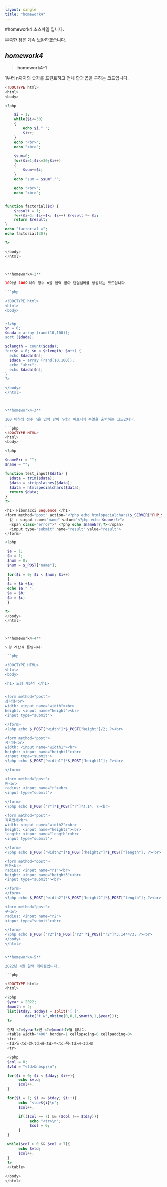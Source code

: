 ```yaml
---
layout: single
title: "homework4"
---
```

#homework4 소스파일 입니다.

부족한 점은 계속 보완하겠습니다.


## ***homework4***

>**homework4-1**

1부터 n까지의 숫자를 프린트하고 전체 합과 곱을 구하는 코드입니다.

```php
<!DOCTYPE html>
<html>
<body>

<?php

	$i = 1; 
	while($i<=30) 
	{
		echo $i." "; 
		$i++; 
	}
	echo "<br>";
	echo "<br>";

	$sum=0;
	for($i=1;$i<=30;$i++)
	{
		$sum+=$i;
	}
	echo "sum = $sum"."";

	echo "<br>";
	echo "<br>";


function factorial($x) {
	$result = 1;
	for($i=2; $i<=$x; $i++) $result *= $i;
	return $result;
}
echo "factorial ="; 
echo factorial(30);

?>  

</body>
</html>



>**homework4-2**

10이상 100이하의 정수 n을 입력 받아 랜덤넘버를 생성하는 코드입니다.

```php

<!DOCTYPE html>
<html>
<body>


<?php
$n = 0;
$dada = array (rand(10,100));
sort ($dada);

$clength = count($dada);
for($n = 0; $n < $clength; $n++) {
  echo $dada[$n];
  $dada = array (rand(10,100));
  echo "<br>";
  echo $dada[$n];
}
?>  

</body>
</html>



>**homework4-3**

100 이하의 정수 n을 입력 받아 n개의 피보나치 수열을 출력하는 코드입니다.

```php
<!DOCTYPE HTML>  
<html>
<body>  

<?php

$nameErr = "";
$name = "";

function test_input($data) {
  $data = trim($data);
  $data = stripslashes($data);
  $data = htmlspecialchars($data);
  return $data;
}
?>

<h1> Fibonacci Sequence </h1>
<form method="post" action="<?php echo htmlspecialchars($_SERVER["PHP_SELF"]);?>">  
  값 : <input name="name" value="<?php echo $name;?>">
  <span class="error">* <?php echo $nameErr;?></span>
  <input type="submit" name="result" value="result">  
</form>

<?php

 $a = 1;
 $b = 1;
 $num = 0;
 $num = $_POST["name"];
 
 for($i = 0; $i < $num; $i++)
 {
 $c = $b +$a;
 echo $a." ";
 $a = $b;
 $b = $c;
 }

?> 
</body>
</html>



>**homework4-4**

도형 계산식 폼입니다.

```php

<!DOCTYPE HTML>
<html>  
<body>

<h1> 도형 계산식 </h1>


<form method="post">
삼각형<br>
width: <input name="width"><br>
height: <input name="height"><br>
<input type="submit">

</form>
<?php echo $_POST["width"]*$_POST["height"]/2; ?><br>

<form method="post">
사각형<br>
width: <input name="width1"><br>
height: <input name="height1"><br>
<input type="submit">
<?php echo $_POST["width1"]*$_POST["height1"]; ?><br>

</form>

<form method="post">
원<br>
radius: <input name="r"><br>
<input type="submit">

</form>
<?php echo $_POST["r"]*$_POST["r"]*3.14; ?><br>

<form method="post">
직육면체<br>
width: <input name="width2"><br>
height: <input name="height2"><br>
length: <input name="length"><br>
<input type="submit">

</form>
<?php echo $_POST["width2"]*$_POST["height2"]*$_POST["length"]; ?><br>

<form method="post">
원통<br>
radius: <input name="r1"><br>
height: <input name="height3"><br>
<input type="submit"><br>

</form>
</form>
<?php echo $_POST["width2"]*$_POST["height2"]*$_POST["length"]; ?><br>

<form method="post">
구<br>
radius: <input name="r2">
<input type="submit"><br>

</form>
<?php echo $_POST["r2"]*$_POST["r2"]*$_POST["r2"]*3.14*4/3; ?><br>
</body>
</html>


>**homework4-5**

2022년 4월 달력 테이블입니다. 

```php

<!DOCTYPE html>
<html>

<?php
 $year = 2022;
 $month = 4;
 list($tday, $dday) = split('[ ]',
         date('t w',mktime(0,0,1,$month,1,$year)));
 ?>

 현재 <?=$year?>년 <?=$month?>월 입니다.
 <table width='400' border=1 cellspacing=0 cellpadding=0>
 <tr>
 <td>일<td>월<td>화<td>수<td>목<td>금<td>토
 <tr>

 <?php
 $col = 0;
 $vtd = "<td>&nbsp;\n";

 for($i = 0; $i < $dday; $i++){
      echo $vtd;
      $col++;
 }

 for($i = 1; $i <= $tday; $i++){
      echo "<td>${i}\n";
      $col++;

      if(($col == 7) && ($col !== $tday)){
           echo "<tr>\n";
           $col = 0;
      }
 }

 while($col > 0 && $col < 7){
      echo $vtd;
      $col++;
 }
 ?>
 </table>

</body>
</html>


